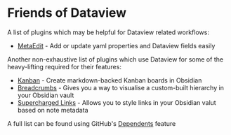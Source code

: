 # Friends of Dataview

A list of plugins which may be helpful for Dataview related workflows:

 - [MetaEdit](https://github.com/chhoumann/MetaEdit) - Add or update yaml properties and Dataview fields easily

Another non-exhaustive list of plugins which use Dataview for some of the heavy-lifting required for their features:

 - [Kanban](https://matthewmeye.rs/obsidian-kanban/) - Create markdown-backed Kanban boards in Obsidian
 - [Breadcrumbs](https://breadcrumbs-wiki.onrender.com/docs/Home) - Gives you a way to visualise a custom-built hierarchy in your Obsidian vault
 - [Supercharged Links](https://github.com/mdelobelle/obsidian_supercharged_links) - Allows you to style links in your Obsidian valut based on note metadata

A full list can be found using GitHub's [Dependents](https://github.com/blacksmithgu/obsidian-dataview/network/dependents) feature